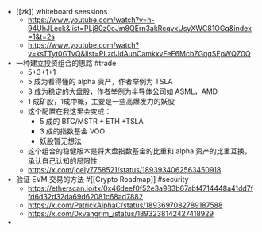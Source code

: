 - [[zk]] whiteboard seessions
	- https://www.youtube.com/watch?v=h-94UhJLeck&list=PLj80z0cJm8QErn3akRcqvxUsyXWC81OGq&index=1&t=2s
	- https://www.youtube.com/watch?v=ksTTyt0GTvQ&list=PLzdJdAunCamkxvFeF6McbZGqqSEpWQZ0Q
- 一种建立投资组合的思路 #trade
	- 5+3+1+1
	- 5 成为看得懂的 alpha 资产，作者举例为 TSLA
	- 3 成为稳定的大盘股，作者举例为半导体公司如 ASML，AMD
	- 1 成矿股，1成中概，主要是一些高爆发力的妖股
	- 这个配置在我这里会变成：
		- 5 成的 BTC/MSTR + ETH +TSLA
		- 3 成的指数基金 VOO
		- 妖股暂无想法
	- 这个组合的稳健版本是将大盘指数基金的比重和 alpha 资产的比重互换，承认自己认知的局限性
	- https://x.com/joely7758521/status/1893934062563450918
- 验证 EVM 交易的方法 #[[Crypto Roadmap]] #security
	- https://etherscan.io/tx/0x46deef0f52e3a983b67abf4714448a41dd7ffd6d32d32da69d62081c68ad7882
	- https://x.com/PatrickAlphaC/status/1893697082789187588
	- https://x.com/0xvangrim_/status/1893238142427418929
-